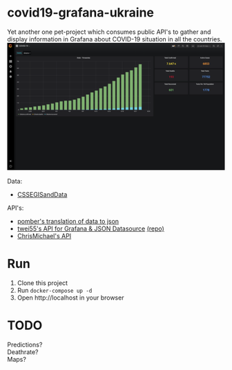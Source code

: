 # covid19-grafana-ukraine
Yet another one pet-project which consumes public API's to gather
and display information in Grafana about COVID-19 situation in all the countries. 
![Dashboard](img/dashboard.png) 

Data:  
* [CSSEGISandData](https://github.com/CSSEGISandData/COVID-19)  
  
API's:  
* [pomber's translation of data to json](https://github.com/pomber/covid19)  
* [twei55's API for Grafana & JSON Datasource](https://covid19-grafana.herokuapp.com/) [(repo)](https://github.com/twei55/covid19-grafana-datasource)  
* [ChrisMichael's API](https://github.com/ChrisMichaelPerezSantiago/covid19)  

# Run
1. Clone this project
2. Run `docker-compose up -d`
3. Open http://localhost in your browser  

# TODO
Predictions?  
Deathrate?  
Maps?  